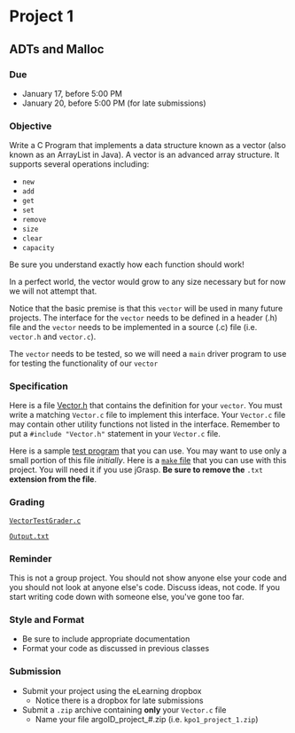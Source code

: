 # Project 1

## ADTs and Malloc

### Due
* January 17, before 5:00 PM
* January 20, before 5:00 PM (for late submissions)

### Objective
Write a C Program that implements a data structure known as a vector (also known as an ArrayList in Java). A vector is an advanced array structure. It supports several operations including:
  * `new`
  * `add`
  * `get`
  * `set`
  * `remove`
  * `size`
  * `clear`
  * `capacity`

Be sure you understand exactly how each function should work!

In a perfect world, the vector would grow to any size necessary but for now we will not attempt that.

Notice that the basic premise is that this `vector` will be used in many future projects. The interface for the `vector` needs to be defined in a header (.h) file and the `vector` needs to be implemented in a source (.c) file (i.e. `vector.h` and `vector.c`).

The `vector` needs to be tested, so we will need a `main` driver program to use for testing the functionality of our `vector`

### Specification
Here is a file [Vector.h](Vector.h) that contains the definition for your `vector`. You must write a matching `Vector.c` file to implement this interface. Your `Vector.c` file may contain other utility functions not listed in the interface. Remember to put a `#include "Vector.h"` statement in your `Vector.c` file.

Here is a sample [test program](VectorTest.c) that you can use. You may want to use only a small portion of this file *initially*. Here is a [`make` file](makefile.txt) that you can use with this project. You will need it if you use jGrasp. **Be sure to remove the** `.txt` **extension from the file**.

### Grading
[`VectorTestGrader.c`](VectorTestGrader.c)

[`Output.txt`](Output.txt)

### Reminder
This is not a group project. You should not show anyone else your code and you 
should not look at anyone else's code. Discuss ideas, not code. If you start
writing code down with someone else, you've gone too far.

### Style and Format
* Be sure to include appropriate documentation
* Format your code as discussed in previous classes

### Submission
* Submit your project using the eLearning dropbox
  * Notice there is a dropbox for late submissions
* Submit a `.zip` archive containing **only** your `Vector.c` file
  * Name your file argoID_project_#.zip (i.e. `kpo1_project_1.zip`)
